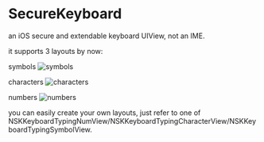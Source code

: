 # SecureKeyboard
an iOS secure and extendable keyboard UIView, not an IME.

it supports 3 layouts by now:

symbols
![symbols]("https://github.com/macarthor/SecureKeyboard/blob/master/images/symbol.png")

characters
![characters]("https://github.com/macarthor/SecureKeyboard/blob/master/images/character.png")

numbers
![numbers]("https://github.com/macarthor/SecureKeyboard/blob/master/images/number.png")

you can easily create your own layouts, just refer to one of NSKKeyboardTypingNumView/NSKKeyboardTypingCharacterView/NSKKeyboardTypingSymbolView.
